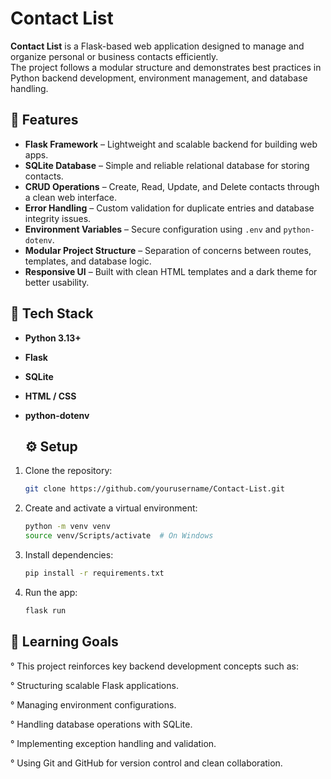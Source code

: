 # Contact List

**Contact List** is a Flask-based web application designed to manage and organize personal or business contacts efficiently.  
The project follows a modular structure and demonstrates best practices in Python backend development, environment management, and database handling.

## 🚀 Features

- **Flask Framework** – Lightweight and scalable backend for building web apps.  
- **SQLite Database** – Simple and reliable relational database for storing contacts.  
- **CRUD Operations** – Create, Read, Update, and Delete contacts through a clean web interface.  
- **Error Handling** – Custom validation for duplicate entries and database integrity issues.  
- **Environment Variables** – Secure configuration using `.env` and `python-dotenv`.  
- **Modular Project Structure** – Separation of concerns between routes, templates, and database logic.  
- **Responsive UI** – Built with clean HTML templates and a dark theme for better usability.

## 🧩 Tech Stack

- **Python 3.13+**  
- **Flask**  
- **SQLite**  
- **HTML / CSS**  
- **python-dotenv**

  ## ⚙️ Setup

1. Clone the repository:
   ```bash
   git clone https://github.com/yourusername/Contact-List.git 

2. Create and activate a virtual environment:
   
    ```bash
    python -m venv venv
    source venv/Scripts/activate  # On Windows 


3. Install dependencies:
    ```bash
    pip install -r requirements.txt


4. Run the app:
    ```bash
    flask run


## 🧠 Learning Goals

° This project reinforces key backend development concepts such as:

° Structuring scalable Flask applications.

° Managing environment configurations.

° Handling database operations with SQLite.

° Implementing exception handling and validation.

° Using Git and GitHub for version control and clean collaboration.
